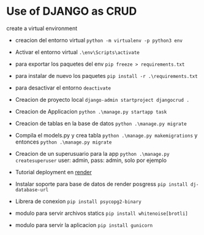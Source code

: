# Use of DJANGO as CRUD

create a virtual environment

- creacion del entorno virtual `python -m virtualenv -p python3 env`
- Activar el entorno virtual `.\env\Scripts\activate`
- para exportar los paquetes del env `pip freeze > requirements.txt`
- para instalar de nuevo los paquetes `pip install -r .\requirements.txt`
- para desactivar el entorno `deactivate`

- Creacion de proyecto local `django-admin startproject djangocrud .`
- Creacion de Applicacion `python .\manage.py startapp task`
- Creacion de tablas en la base de datos `python .\manage.py migrate`
- Compila el models.py y crea tabla `python .\manage.py makemigrations` y entonces `python .\manage.py migrate`
- Creacion de un superusuario para la app `python .\manage.py createsuperuser` user: admin, pass: admin, solo por ejemplo

- Tutorial deployment en [render](https://render.com/docs/deploy-django)
- Instalar soporte para base de datos de render posgress `pip install dj-database-url`
- Librera de conexion `pip install psycopg2-binary`
- modulo para servir archivos statics `pip install whitenoise[brotli]`
- modulo para servir la aplicacion `pip install gunicorn`
